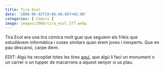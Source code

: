 ```yaml
---
title: Tira Ecol
date: '2008-06-02T19:06:00.007+02:00'
categories: [ Còmics ]
image: images/2008/tira_ecol_277.webp
---
```


Tira Ecol era una tira còmica molt guai que seguíem els frikis que estudiàvem informàtica i coses similars quan érem joves i inexperts. Que en pau descansi, carpe diem.

EDIT: Algú ha recopilat totes les tires [aquí](https://github.com/nasciiboy/tira-ecol), que algú li faci un monument o un carrer o un tupper de macarrons a aquest senyor si us plau.
